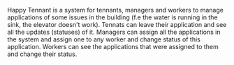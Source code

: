 Happy Tennant is a system for tennants, managers and workers to manage applications of some issues in the building 
(f.e the water is running in the sink, the elevator doesn't work). 
Tennats can leave their application and see all the updates (statuses) of it. Managers can assign all the applications in the system and assign one to any worker
and change status of this application. Workers can see the applications that were assigned to them and change their status.
